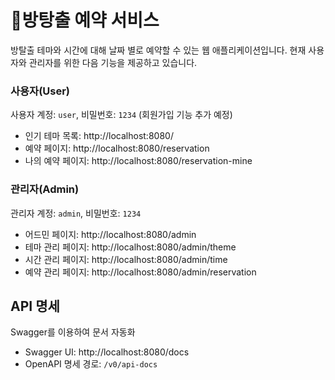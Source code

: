 # 🚪방탕출 예약 서비스

방탈출 테마와 시간에 대해 날짜 별로 예약할 수 있는 웹 애플리케이션입니다.
현재 사용자와 관리자를 위한 다음 기능을 제공하고 있습니다.

### 사용자(User)
사용자 계정: `user`, 비밀번호: `1234` (회원가입 기능 추가 예정)

* 인기 테마 목록: http://localhost:8080/
* 예약 페이지: http://localhost:8080/reservation
* 나의 예약 페이지: http://localhost:8080/reservation-mine

### 관리자(Admin)
관리자 계정: `admin`, 비밀번호: `1234`

* 어드민 페이지: http://localhost:8080/admin
* 테마 관리 페이지: http://localhost:8080/admin/theme
* 시간 관리 페이지: http://localhost:8080/admin/time
* 예약 관리 페이지: http://localhost:8080/admin/reservation

## API 명세
Swagger를 이용하여 문서 자동화

* Swagger UI: http://localhost:8080/docs
* OpenAPI 명세 경로: `/v0/api-docs`
